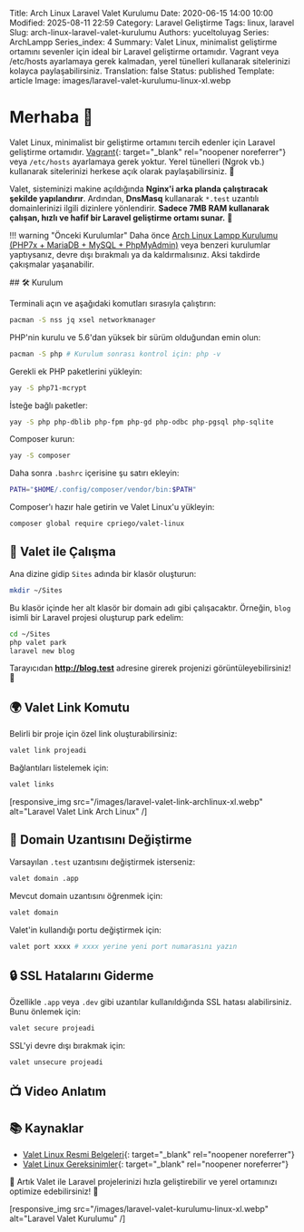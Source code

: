 Title: Arch Linux Laravel Valet Kurulumu
Date: 2020-06-15 14:00 10:00
Modified: 2025-08-11 22:59
Category: Laravel Geliştirme
Tags: linux, laravel
Slug: arch-linux-laravel-valet-kurulumu
Authors: yuceltoluyag
Series: ArchLampp
Series_index: 4
Summary: Valet Linux, minimalist geliştirme ortamını sevenler için ideal bir Laravel geliştirme ortamıdır. Vagrant veya /etc/hosts ayarlamaya gerek kalmadan, yerel tünelleri kullanarak sitelerinizi kolayca paylaşabilirsiniz.
Translation: false
Status: published
Template: article
Image: images/laravel-valet-kurulumu-linux-xl.webp



# Merhaba 👋

Valet Linux, minimalist bir geliştirme ortamını tercih edenler için Laravel geliştirme ortamıdır. [Vagrant](/archlinux-virtualbox-vagrant-laravel-phpmyadmin-kurulumu){: target="_blank" rel="noopener noreferrer"} veya `/etc/hosts` ayarlamaya gerek yoktur. Yerel tünelleri (Ngrok vb.) kullanarak sitelerinizi herkese açık olarak paylaşabilirsiniz. 🚀

Valet, sisteminizi makine açıldığında **Nginx'i arka planda çalıştıracak şekilde yapılandırır**. Ardından, **DnsMasq** kullanarak `*.test` uzantılı domainlerinizi ilgili dizinlere yönlendirir. **Sadece 7MB RAM kullanarak çalışan, hızlı ve hafif bir Laravel geliştirme ortamı sunar.** 🎯

!!! warning "Önceki Kurulumlar"
    Daha önce <a href="https://yuceltoluyag.github.io/arch-linux-lampp-kurulumu-php7x-mariadb-mysql-phpmyadmin/" rel="noopener noreferrer" target="_blank">Arch Linux Lampp Kurulumu (PHP7x + MariaDB + MySQL + PhpMyAdmin)</a> veya benzeri kurulumlar yaptıysanız, devre dışı bırakmalı ya da kaldırmalısınız. Aksi takdirde çakışmalar yaşanabilir.
</div>
## 🛠 Kurulum

Terminali açın ve aşağıdaki komutları sırasıyla çalıştırın:

```bash
pacman -S nss jq xsel networkmanager
```

PHP'nin kurulu ve 5.6'dan yüksek bir sürüm olduğundan emin olun:

```bash
pacman -S php # Kurulum sonrası kontrol için: php -v
```

Gerekli ek PHP paketlerini yükleyin:

```bash
yay -S php71-mcrypt
```

İsteğe bağlı paketler:

```bash
yay -S php php-dblib php-fpm php-gd php-odbc php-pgsql php-sqlite
```

Composer kurun:

```bash
yay -S composer
```

Daha sonra `.bashrc` içerisine şu satırı ekleyin:

```bash
PATH="$HOME/.config/composer/vendor/bin:$PATH"
```

Composer'ı hazır hale getirin ve Valet Linux'u yükleyin:

```bash
composer global require cpriego/valet-linux
```

## 🎉 Valet ile Çalışma

Ana dizine gidip `Sites` adında bir klasör oluşturun:

```bash
mkdir ~/Sites
```

Bu klasör içinde her alt klasör bir domain adı gibi çalışacaktır. Örneğin, `blog` isimli bir Laravel projesi oluşturup park edelim:

```bash
cd ~/Sites
php valet park
laravel new blog
```

Tarayıcıdan **http://blog.test** adresine girerek projenizi görüntüleyebilirsiniz! 🎊

## 🌍 Valet Link Komutu

Belirli bir proje için özel link oluşturabilirsiniz:

```bash
valet link projeadi
```

Bağlantıları listelemek için:

```bash
valet links
```


[responsive_img src="/images/laravel-valet-link-archlinux-xl.webp" alt="Laravel Valet Link Arch Linux" /]

## 🔧 Domain Uzantısını Değiştirme

Varsayılan `.test` uzantısını değiştirmek isterseniz:

```bash
valet domain .app
```

Mevcut domain uzantısını öğrenmek için:

```bash
valet domain
```

Valet'in kullandığı portu değiştirmek için:

```bash
valet port xxxx # xxxx yerine yeni port numarasını yazın
```

## 🔒 SSL Hatalarını Giderme

Özellikle `.app` veya `.dev` gibi uzantılar kullanıldığında SSL hatası alabilirsiniz. Bunu önlemek için:

```bash
valet secure projeadi
```

SSL'yi devre dışı bırakmak için:

```bash
valet unsecure projeadi
```

## 📺 Video Anlatım

<script type="module" src="https://cdn.jsdelivr.net/npm/@justinribeiro/lite-youtube@1/lite-youtube.min.js"></script>

<lite-youtube videoid="-Qdxa0XjkgQ"></lite-youtube>

## 📚 Kaynaklar

- [Valet Linux Resmi Belgeleri](https://cpriego.github.io/valet-linux/index#installation){: target="_blank" rel="noopener noreferrer"}
- [Valet Linux Gereksinimler](https://cpriego.github.io/valet-linux/requirements.html#arch){: target="_blank" rel="noopener noreferrer"}

🎯 Artık Valet ile Laravel projelerinizi hızla geliştirebilir ve yerel ortamınızı optimize edebilirsiniz! 🚀

[responsive_img src="/images/laravel-valet-kurulumu-linux-xl.webp" alt="Laravel Valet Kurulumu" /]
